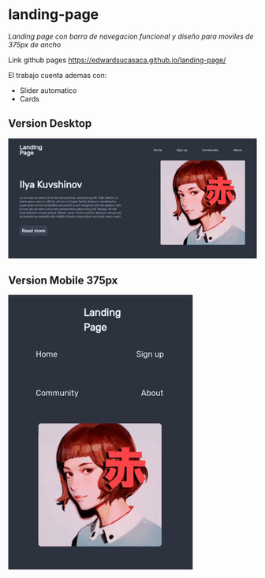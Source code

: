 # landing-page
_Landing page con barra de navegacion funcional y diseño para moviles de 375px de ancho_

Link github pages https://edwardsucasaca.github.io/landing-page/

El trabajo cuenta ademas con:

* Slider automatico
* Cards
## Version Desktop

 ![image](https://github.com/edwardsucasaca/landing-page/blob/main/images/web.gif)

## Version Mobile 375px

![image](https://github.com/edwardsucasaca/landing-page/blob/main/images/mobile.gif)
